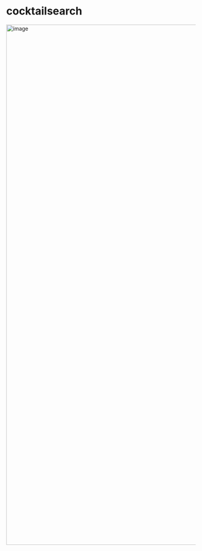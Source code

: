 # cocktailsearch
<img width="1381" alt="image" src="https://github.com/user-attachments/assets/57057623-b8d6-4cc0-ab26-0c6511642897">
